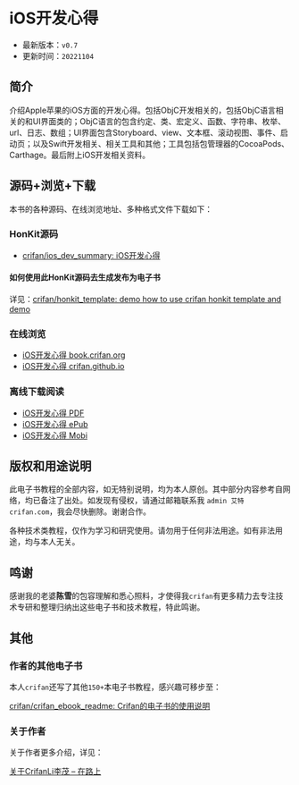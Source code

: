 # iOS开发心得

* 最新版本：`v0.7`
* 更新时间：`20221104`

## 简介

介绍Apple苹果的iOS方面的开发心得。包括ObjC开发相关的，包括ObjC语言相关的和UI界面类的；ObjC语言的包含约定、类、宏定义、函数、字符串、枚举、url、日志、数组；UI界面包含Storyboard、view、文本框、滚动视图、事件、启动页；以及Swift开发相关、相关工具和其他；工具包括包管理器的CocoaPods、Carthage。最后附上iOS开发相关资料。

## 源码+浏览+下载

本书的各种源码、在线浏览地址、多种格式文件下载如下：

### HonKit源码

* [crifan/ios_dev_summary: iOS开发心得](https://github.com/crifan/ios_dev_summary)

#### 如何使用此HonKit源码去生成发布为电子书

详见：[crifan/honkit_template: demo how to use crifan honkit template and demo](https://github.com/crifan/honkit_template)

### 在线浏览

* [iOS开发心得 book.crifan.org](https://book.crifan.org/books/ios_dev_summary/website/)
* [iOS开发心得 crifan.github.io](https://crifan.github.io/ios_dev_summary/website/)

### 离线下载阅读

* [iOS开发心得 PDF](https://book.crifan.org/books/ios_dev_summary/pdf/ios_dev_summary.pdf)
* [iOS开发心得 ePub](https://book.crifan.org/books/ios_dev_summary/epub/ios_dev_summary.epub)
* [iOS开发心得 Mobi](https://book.crifan.org/books/ios_dev_summary/mobi/ios_dev_summary.mobi)

## 版权和用途说明

此电子书教程的全部内容，如无特别说明，均为本人原创。其中部分内容参考自网络，均已备注了出处。如发现有侵权，请通过邮箱联系我 `admin 艾特 crifan.com`，我会尽快删除。谢谢合作。

各种技术类教程，仅作为学习和研究使用。请勿用于任何非法用途。如有非法用途，均与本人无关。

## 鸣谢

感谢我的老婆**陈雪**的包容理解和悉心照料，才使得我`crifan`有更多精力去专注技术专研和整理归纳出这些电子书和技术教程，特此鸣谢。

## 其他

### 作者的其他电子书

本人`crifan`还写了其他`150+`本电子书教程，感兴趣可移步至：

[crifan/crifan_ebook_readme: Crifan的电子书的使用说明](https://github.com/crifan/crifan_ebook_readme)

### 关于作者

关于作者更多介绍，详见：

[关于CrifanLi李茂 – 在路上](https://www.crifan.org/about/)
